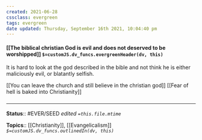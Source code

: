 ```yaml
---
created: 2021-06-28
cssclass: evergreen
tags: evergreen
date updated: Thursday, September 16th 2021, 10:04:40 pm
---
```


#### [[The biblical christian God is evil and does not deserved to be worshipped]] `$=customJS.dv_funcs.evergreenHeader(dv, this)`

It is hard to look at the god described in the bible and not think he is either maliciously evil, or blatantly selfish.

[[You can leave the church and still believe in the christian god]]
[[Fear of hell is baked into Christianity]]

### <hr class="footnote"/>

**Status**:: #EVER/SEED
*edited `=this.file.mtime`*

**Topics**:: [[Christianity]], [[Evangelicalism]]
*`$=customJS.dv_funcs.outlinedIn(dv, this)`*

